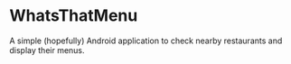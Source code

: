 # WhatsThatMenu
A simple (hopefully) Android application to check nearby restaurants and display their menus.
